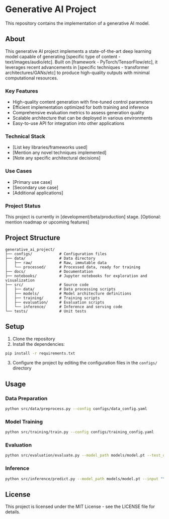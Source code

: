 # Generative AI Project

This repository contains the implementation of a generative AI model.

## About

This generative AI project implements a state-of-the-art deep learning model capable of generating [specific type of content - text/images/audio/etc]. Built on [framework - PyTorch/TensorFlow/etc], it leverages recent advancements in [specific techniques - transformer architectures/GANs/etc] to produce high-quality outputs with minimal computational resources.

### Key Features
- High-quality content generation with fine-tuned control parameters
- Efficient implementation optimized for both training and inference
- Comprehensive evaluation metrics to assess generation quality
- Scalable architecture that can be deployed in various environments
- Easy-to-use API for integration into other applications

### Technical Stack
- [List key libraries/frameworks used]
- [Mention any novel techniques implemented]
- [Note any specific architectural decisions]

### Use Cases
- [Primary use case]
- [Secondary use case]
- [Additional applications]

### Project Status
This project is currently in [development/beta/production] stage. [Optional: mention roadmap or upcoming features]

## Project Structure

```
generative_ai_project/
├── configs/            # Configuration files
├── data/               # Data directory
│   ├── raw/            # Raw, immutable data
│   └── processed/      # Processed data, ready for training
├── docs/               # Documentation
├── notebooks/          # Jupyter notebooks for exploration and visualization
├── src/                # Source code
│   ├── data/           # Data processing scripts
│   ├── models/         # Model architecture definitions
│   ├── training/       # Training scripts
│   ├── evaluation/     # Evaluation scripts
│   └── inference/      # Inference and serving code
└── tests/              # Unit tests
```

## Setup

1. Clone the repository
2. Install the dependencies:
```bash
pip install -r requirements.txt
```

3. Configure the project by editing the configuration files in the `configs/` directory

## Usage

### Data Preparation

```bash
python src/data/preprocess.py --config configs/data_config.yaml
```

### Model Training

```bash
python src/training/train.py --config configs/training_config.yaml
```

### Evaluation

```bash
python src/evaluation/evaluate.py --model_path models/model.pt --test_data data/processed/test.csv
```

### Inference

```bash
python src/inference/predict.py --model_path models/model.pt --input "Your input text here"
```

## License

This project is licensed under the MIT License - see the LICENSE file for details.

